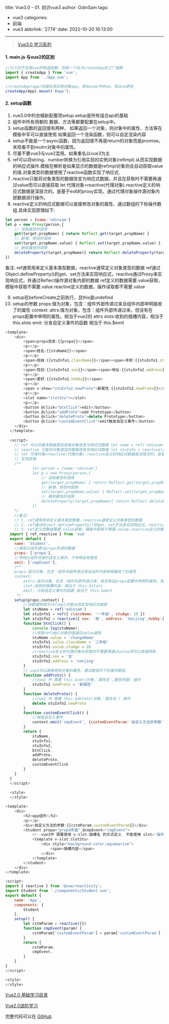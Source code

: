 title: Vue3.0 - 01. 初识vue3
author: OdinSam
tags:
  - vue3
categories:
  - 前端
  - vue3
abbrlink: '2774'
date: 2022-10-20 16:13:00
---
> [Vue3.0 学习系列](/articles/151c.html) 

<!--more-->

#### 1. main.js 与vue2的区别
```js
//引入的不在是vue的构造函数，而是一个名为createApp的工厂函数
import { createApp } from 'vue';
import App from './App.vue';

//createApp(app)创建应用实例对象app，类似vue2中的vm，但比vm更轻
createApp(App).mount('#app');
```

#### 2. setup函数
1. vue3.0中的衣蛾新配置项setup.setup是所有组合api的基础
2. 组件中所有用都的 数据、方法等都要配置在setup中。
3. setup函数的返回值有两种，
如果返回一个对象，则对象中的属性、方法等在模板中军可以直接使用
如果返回一个渲染函数，则可以自定渲染内容
4. setup不能是一个async函数，因为返回值不再是return的对象而是promise。末班看不到reutnr对象中的属性。
5. 尽量不要vue3与vue2混用。如果重名以vue3为主
6. ref可以将string、number转换为引用实现的实例对象(refimpl).从而实现数据的响应式操作.模板在解析是如果显示的数据是refimpl对象则会自动获取value的值.对象类型的数据使用了reactive函数实现了响应式.
7. reactive只能将对象类型的数据改变为响应式数据。并且在获取时不需要再通过value而可以直接获取 let 代理对象=reactive(代理对象).reactive定义的响应式数据是深层次的。是基于es6的proxy实现，通过代理对象操作源对象内部数据进行操作。
8. reactive定义的响应式数据可以直接修改对象的属性、通过数组的下标操作数组.具体实现原理如下:
```js
let person = {name:'odinsam'}
let p = new Proxy(person,{
    // 读取属性时调用
    get(target,propName) { return Reflect.get(target,propName) }
    // 新增、修改时调用
    set(target,propName,value) { Reflect.set(target,propName,value) }
    // 删除属性时调用
    deleteProperty(target,propName){ return Reflect.deleteProperty(target,propName) }
})
```

备注:
	ref通常用来定义基本类型数据，reactive通常定义对象类型的数据
	ref通过Object.defineProperty()的get、set方法来实现响应式，reactive通过Proxy来实现响应式，并通过Reflect操作源对象内部的数据
	ref定义的数据需要.value获取，模板中获取不需要.value.reactive定义的数据，操作读取都不需要.value
    
9. setup在beforeCreate之前执行，且this是undefind
10. setup的参数
	props:值为对象，包含：组件外部传递过来且组件内部申明接收了的属性
	context:
	attrs:值为对象，包含：组件外部传递过来，但没有在props配置中申明的属性。相当于vue2的 attrs slots:收到的插槽内容，相当于 this.slots
	emit: 分发自定义事件的函数 相当于 this.$emit
    
```js student.vue
<template>
    <div>
        <span>props信息:{{propa}}</span>
        <p></p>
        <span>姓名:{{stuName}}</span>
        <p></p>
        <span>班级:{{stuInfo1.className}}</span><span>年龄:{{stuInfo1.stuAge}}</span>
        <p></p>
        <span>性别:{{stuInfo2.sex}}</span><span>地址:{{stuInfo2.address}}</span>
        <p></p>
        <span>爱好:{{stuInfo2.hobby}}</span>
        <p></p>
        <span v-show="stuInfo2.newProto">新属性:{{stuInfo2.newProto}}</span>
        <p></p>
        <slot name="slotStu"></slot>
        <p></p>
        <button @click="btnClick">edit</button>
        <button @click="addProto">add Prototype</button>
        <button @click="deleteProto">delete Prototype</button>
        <button @click="customEventClick">emit触发自定义事件</button>
    </div>
  </template>
  
  <script>
    // ref 可以将基本数据类型或者对象改变为响应式数据 let name = ref('odinsam')
    // reactive 只能将对象类型的数据改变为响应式数据 let stuInfo = reactive({sex:'男',address:'beijing'})
    // let 代理对象=reactive(代理对象).reactive定义的响应式数据是深层次的。是基于es6的proxy实现，通过代理对象操作源对象内部数据进行操作。
    // 实现原理
    /**
            let person = {name:'odinsam'}
            let p = new Proxy(person,{
                // 读取属性时调用
                get(target,propName) { return Reflect.get(target,propName) }
                // 新增、修改时调用
                set(target,propName,value) { Reflect.set(target,propName,value) }
                // 删除属性时调用
                deleteProperty(target,propName){ return Reflect.deleteProperty(target,propName) }
            })
    */
    //备注:
    // 1. ref通常用来定义基本类型数据，reactive通常定义对象类型的数据
    // 2. ref通过Object.defineProperty()的get、set方法来实现响应式，reactive通过Proxy来实现响应式，并通过Reflect操作源对象内部的数据
    // 3. ref定义的数据需要.value获取，模板中获取不需要.value.reactive定义的数据，操作读取都不需要.value
  import { ref,reactive } from 'vue'
  export default {
    name: 'Student',
    //接收父组件通过props传递的数据
    props: ['propa'],
    //申明父组件传递的自定义事件。不申明会有警告
    emit: ['cmpEvent'],
    /**
    props:值为对象，包含：组件外部传递过来且组件内部申明接收了的属性
    context:
    	attrs:值为对象，包含：组件外部传递过来，但没有在props配置中申明的属性。相当于vue2的 $attrs
        slot:收到的插槽内容，相当于 this.$slots
        emit: 分发自定义事件的函数 相当于 this.$emit
     */
    setup(props,context) {
        //将数据转换为refimpl对象从而实现响应式编程
        let stuName = ref('odinsam')
        let stuInfo1 = ref({ className: '一年级', stuAge: 19 })
        let stuInfo2 = reactive({ sex: '男', address: 'beijing',hobby:['学习','游戏','看电影'] })
        function btnClick() {
            console.log(stuName);
            //获取refimpl对象的值通过value属性
            stuName.value = 'changeName'
            stuInfo1.value.className = '二年级'
            stuInfo1.value.stuAge = 20
            //reactive定义的代理对象在获取时不需要再通过value而可以直接获取 
            stuInfo2.sex = '女'
            stuInfo2.address = 'nanjing'
        }
        // vue3可以直接修改对象的属性、通过数组的下标操作数组.
        function addProto() {
            //vue2 中 需要 this.$set(对象,'属性名',属性的值) 操作    
            stuInfo2.newProto = '新属性'
        }
        function deleteProto() {
            //vue2 中 需要 this.$delete(对象,'属性名') 操作    
            delete stuInfo2.newProto
        }
        function customEventClick() {
            //触发自定义事件
            context.emit('cmpEvent', {customEventParam:'自定义方法的参数'});   
        }
        return {
            stuName,
            stuInfo1,
            stuInfo2,
            btnClick,
            addProto,
            deleteProto,
            customEventClick
        }
    }
  }
  </script>
  
  <style>
  </style>
```
```js app.vue
<template>
    <div>
        <h2>app组件</h2>
        <p></p>
        <div>自定义方法的参数:{{cstmParam.customEventParam}}</div>
        <Student propa="propa传值" @cmpEvent="cmpEvent">
            <!--vue3中 需要使用 v-slot:插槽名 的方式定义  不能使用 slot='操作名' 的vue2形式-->
            <template v-slot:slotStu>
                <div style="background-color:aquamarine">
                    <span>插槽内容</span>   
                </div>
            </template>
        </student>
    </div>
</template>

<script>
import { reactive } from '@vue/reactivity';
import Student from './components/Student.vue';
export default {
    name: 'App',
    components: {
        Student
    },
    setup() {
        let cstmParam = reactive({})
        function cmpEvent(param) {
            cstmParam['customEventParam'] = param['customEventParam']
        }
        return {
            cstmParam,
            cmpEvent,
        }
    }
}
</script>

<style>
</style>
```


[Vue2.0 基础学习目录](/articles/da3d.html)  

[Vue2.0进阶学习](/articles/e255.html) 

完整代码可以在 [GitHub](https://github.com/odinsam/learn-vue2.0)